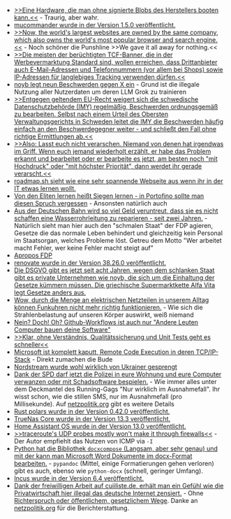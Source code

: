 * [>>Eine Hardware, die man ohne signierte Blobs des Herstellers booten kann.<<](https://blog.fefe.de/?ts=9847fcaf) - Traurig, aber wahr.
* [mucommander wurde in der Version 1.5.0 veröffentlicht.](https://github.com/mucommander/mucommander/releases/tag/1.5.0-1)
* [>>Now, the world's largest websites are owned by the same company, which also owns the world's most popular browser and search engine.<<](https://endler.dev/2024/the-dying-web/) - Noch schöner die Punshline >>We gave it all away for nothing.<<
* [>>Die meisten der berüchtigten TCF-Banner, die in der Werbevermarktung Standard sind, wollen erreichen, dass Drittanbieter auch E-Mail-Adressen und Telefonnummern (vor allem bei Shops) sowie IP-Adressen für langlebiges Tracking verwenden dürfen.<<](https://www.kuketz-blog.de/ip-haushaltstracking-bei-google-und-drittanbietern-was-es-ist-und-wie-man-sich-schuetzt/)
* [noyb legt neun Beschwerden gegen X ein](https://noyb.eu/de/twitters-ai-plans-hit-9-more-gdpr-complaints) - Grund ist die illegale Nutzung aller Nutzerdaten um deren LLM Grok zu trainieren
* [>>Entgegen geltendem EU-Recht weigert sich die schwedische Datenschutzbehörde (IMY) regelmäßig, Beschwerden ordnungsgemäß zu bearbeiten. Selbst nach einem Urteil des Obersten Verwaltungsgerichts in Schweden leitet die IMY die Beschwerden häufig einfach an den Beschwerdegegner weiter - und schließt den Fall ohne richtige Ermittlungen ab.<<](https://noyb.eu/de/noyb-takes-swedish-dpa-court-refusing-properly-deal-complaints)
* [>>Also: Lasst euch nicht verarschen. Niemand von denen hat irgendwas im Griff. Wenn euch jemand wiederholt erzählt, er habe das Problem erkannt und bearbeitet oder er bearbeite es jetzt, am besten noch "mit Hochdruck" oder "mit höchster Priorität", dann werdet ihr gerade verarscht.<<](https://blog.fefe.de/?ts=98471f32)
* [roadmap.sh sieht wie eine sehr spannende Webseite aus wenn ihr in der IT etwas lernen wollt.](https://roadmap.sh/)
* [Von den Eliten lernen heißt Siegen lernen - in Portofino sollte man diesen Spruch vergessen](https://blog.fefe.de/?ts=98445587) - Ansonsten natürlich auch
* [Aus der Deutschen Bahn wird so viel Geld veruntreut, dass sie es nicht schaffen eine Wasserrohrleitung zu reparieren - seit zwei Jahren.](https://blog.fefe.de/?ts=9844f374) - Natürlich sieht man hier auch den "schmalen Staat" der FDP agieren, Gesetze die das normale Leben behindert und gleichzeitig kein Personal im Staatsorgan, welches Probleme löst. Getreu dem Motto "Wer arbeitet macht Fehler, wer keine Fehler macht steigt auf"
* [Apropos FDP](https://blog.fefe.de/?ts=9844cd02)
* [renovate wurde in der Version 38.26.0 veröffentlicht.](https://github.com/renovatebot/renovate/releases/tag/38.26.0)
* [Die DSGVO gibt es jetzt seit acht Jahren, wegen dem schlanken Staat gibt es private Unternehmen wie noyb, die sich um die Einhaltung der Gesetze kümmern müssen. Die griechische Supermarktkette Alfa Vita legt Gesetze anders aus.](https://noyb.eu/de/8-years-gdpr-greek-supermarkets-loyalty-card-still-not-compliant)
* [Wow, durch die Menge an elektrischen Netzteilen in unserem Alltag können Funkuhren nicht mehr richtig funktionieren.](https://www.borncity.com/blog/2024/08/13/dcf-77-funkuhren-und-die-fehlende-synchronisation/) - Wie sich die Strahlenbelastung auf unseren Körper auswirkt, weiß niemand
* [Nein? Doch! Oh? Github-Workflows ist auch nur "Andere Leuten Computer bauen deine Software"](https://openssf.org/blog/2024/08/12/mitigating-attack-vectors-in-github-workflows/)
* [>>Klar, ohne Verständnis, Qualitätssicherung und Unit Tests geht es schneller<<](https://blog.fefe.de/?ts=984221d6)
* [Microsoft ist komplett kaputt, Remote Code Execution in deren TCP/IP-Stack](https://blog.fefe.de/?ts=98420f7d) - Direkt zumachen die Bude
* [Nordstream wurde wohl wirklich von Ukrainer gesprengt](https://blog.fefe.de/?ts=9842a946)
* [Dank der SPD darf jetzt die Polizei in eure Wohnung und eure Computer verwanzen oder mit Schadsoftware bespielen.](https://blog.fefe.de/?ts=9842a9f8) - Wie immer alles unter dem Deckmantel des Running-Gags "Nur wirklich im Ausnahmefall". Ihr wisst schon, wie die stillen SMS, nur im Ausnahmefall (pro Millisekunde). Auf [netzpolitik.org](https://netzpolitik.org/2024/staatliches-hacken-heimliche-wohnungsdurchsuchung-mit-staatstrojaner/) gibt es weitere Details
* [Rust polars wurde in der Version 0.42.0 veröffentlicht.](https://github.com/pola-rs/polars/releases/tag/rs-0.42.0)
* [TrueNas Core wurde in der Version 13.3 veröffentlicht.](https://github.com/truenas/documentation/releases/tag/TN13.3-RELEASE)
* [Home Assistant OS wurde in der Version 13.0 veröffentlicht.](https://github.com/home-assistant/operating-system/releases/tag/13.0)
* [>>traceroute's UDP probes mostly won't make it through firewalls<<](https://utcc.utoronto.ca/~cks/space/blog/sysadmin/TracerouteFirewallRealization) - Der Autor empfiehlt das Nutzen von ICMP via `-I`
* [Python hat die Bibliothek `docxcompose` (Langsam, aber sehr genau) und mit der kann man Microsoft Word Dokumente im docx-Format bearbeiten.](https://www.freecodecamp.org/news/merge-word-documents-in-python/) - `pypandoc` (Mittel, einige Formatierungen gehen verloren) gibt es auch, ebenso wie `python-docx` (schnell, geringer Umfang).
* [Incus wurde in der Version 6.4 veröffentlicht.](https://lwn.net/Articles/985482/)
* [Dank der freiwilligen Arbeit auf cuiiliste.de, erhält man ein Gefühl wie die Privatwirtschaft hier illegal das deutsche Internet zensiert.](https://cuiiliste.de/) - Ohne [Richterspruch oder öffentlichem, gesetzlichem Wege](https://netzpolitik.org/2024/cuii-liste-diese-websites-sperren-provider-freiwillig/). Danke an [netzpolitik.org](https://netzpolitik.org/2024/cuii-liste-diese-websites-sperren-provider-freiwillig/) für die Berichterstattung.
